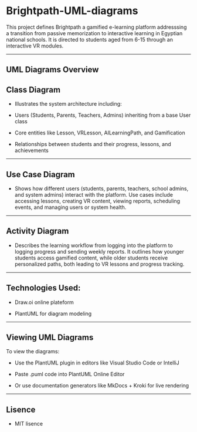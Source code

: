 # Brightpath-UML-diagrams
This project defines Brightpath a gamified e-learning platform addresssing a transition from passive memorization to interactive learning in Egyptian national schools. It is directed to students aged from 6-15 through an interactive VR modules. 

---
## UML Diagrams Overview
 ## Class Diagram
- Illustrates the system architecture including:

- Users (Students, Parents, Teachers, Admins) inheriting from a base User class

- Core entities like Lesson, VRLesson, AILearningPath, and Gamification

- Relationships between students and their progress, lessons, and achievements

---
## Use Case Diagram
- Shows how different users (students, parents, teachers, school admins, and system admins) interact with the platform. Use cases include accessing lessons, creating VR content, viewing reports, scheduling events, and managing users or system health.

---

## Activity Diagram
- Describes the learning workflow from logging into the platform to logging progress and sending weekly reports. It outlines how younger students access gamified content, while older students receive personalized paths, both leading to VR lessons and progress tracking.


---

## Technologies Used:

- Draw.oi online plateform

- PlantUML for diagram modeling


---
## Viewing UML Diagrams

To view the diagrams:

- Use the PlantUML plugin in editors like Visual Studio Code or IntelliJ

- Paste .puml code into PlantUML Online Editor

- Or use documentation generators like MkDocs + Kroki for live rendering

---
## Lisence
- MIT lisence
